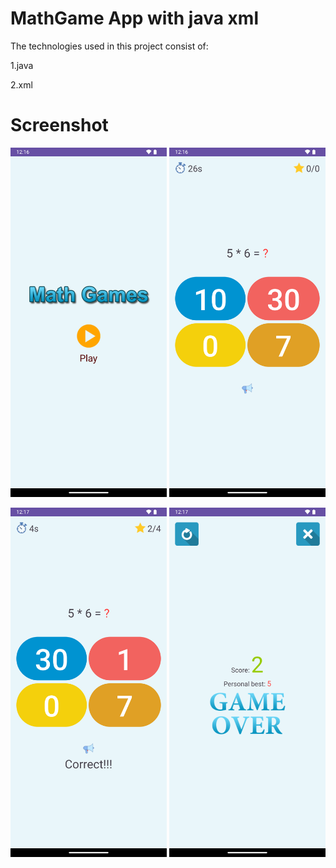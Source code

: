 # MathGame App with java **xml**


The technologies used in this project consist of:

1.java

2.xml

# Screenshot

<img src="images/mathGame1.png" width="250"/> <img src="images/mathGame2.png" width="250"/>

<img src="images/mathGame3.png" width="250"/> <img src="images/mathGame4.png" width="250"/>
